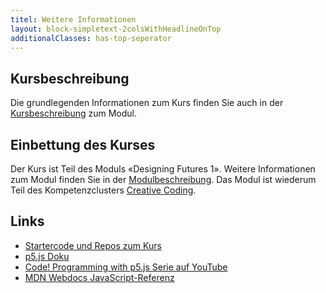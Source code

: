 ```yaml
---
titel: Weitere Informationen
layout: block-simpletext-2colsWithHeadlineOnTop
additionalClasses: has-top-seperator
---
```


## Kursbeschreibung
Die grundlegenden Informationen zum Kurs finden Sie auch in der [Kursbeschreibung](https://coco.study/kurse/120-designing-futures-1/generative-gestaltung/) zum Modul.

## Einbettung des Kurses
Der Kurs ist Teil des Moduls «Designing Futures 1». Weitere Informationen zum Modul finden Sie in der [Modulbeschreibung](https://coco.study/module/120-designing-futures-1/). Das Modul ist wiederum Teil des Kompetenzclusters [Creative Coding](https://coco.study/kompetenzbereiche/#kompetenzbereiche-0180-crea).

<!--more-->

## Links

- [Startercode und Repos zum Kurs](https://git.coco.study/students/ws2021/df12-generative-gestaltung)
- [p5.js Doku](https://p5js.org/reference/)
- [Code! Programming with p5.js Serie auf YouTube](https://www.youtube.com/playlist?list=PLRqwX-V7Uu6Zy51Q-x9tMWIv9cueOFTFA)
- [MDN Webdocs JavaScript-Referenz](https://developer.mozilla.org/de/docs/Web/JavaScript/Reference)